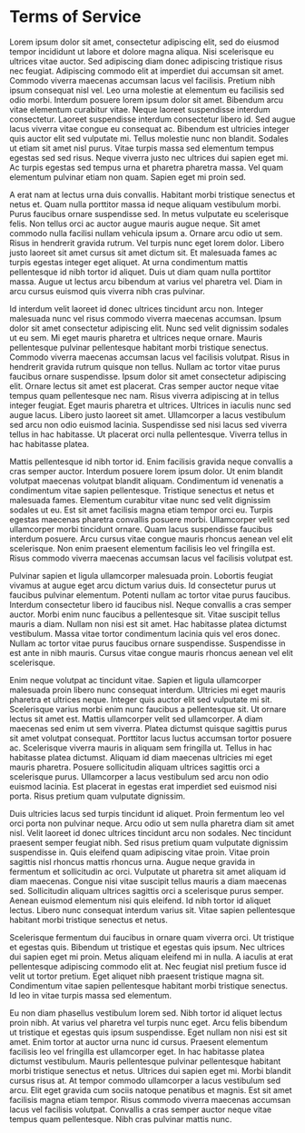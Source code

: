 # Terms of Service

Lorem ipsum dolor sit amet, consectetur adipiscing elit, sed do eiusmod tempor incididunt ut labore et dolore magna aliqua. Nisi scelerisque eu ultrices vitae auctor. Sed adipiscing diam donec adipiscing tristique risus nec feugiat. Adipiscing commodo elit at imperdiet dui accumsan sit amet. Commodo viverra maecenas accumsan lacus vel facilisis. Pretium nibh ipsum consequat nisl vel. Leo urna molestie at elementum eu facilisis sed odio morbi. Interdum posuere lorem ipsum dolor sit amet. Bibendum arcu vitae elementum curabitur vitae. Neque laoreet suspendisse interdum consectetur. Laoreet suspendisse interdum consectetur libero id. Sed augue lacus viverra vitae congue eu consequat ac. Bibendum est ultricies integer quis auctor elit sed vulputate mi. Tellus molestie nunc non blandit. Sodales ut etiam sit amet nisl purus. Vitae turpis massa sed elementum tempus egestas sed sed risus. Neque viverra justo nec ultrices dui sapien eget mi. Ac turpis egestas sed tempus urna et pharetra pharetra massa. Vel quam elementum pulvinar etiam non quam. Sapien eget mi proin sed.

A erat nam at lectus urna duis convallis. Habitant morbi tristique senectus et netus et. Quam nulla porttitor massa id neque aliquam vestibulum morbi. Purus faucibus ornare suspendisse sed. In metus vulputate eu scelerisque felis. Non tellus orci ac auctor augue mauris augue neque. Sit amet commodo nulla facilisi nullam vehicula ipsum a. Ornare arcu odio ut sem. Risus in hendrerit gravida rutrum. Vel turpis nunc eget lorem dolor. Libero justo laoreet sit amet cursus sit amet dictum sit. Et malesuada fames ac turpis egestas integer eget aliquet. At urna condimentum mattis pellentesque id nibh tortor id aliquet. Duis ut diam quam nulla porttitor massa. Augue ut lectus arcu bibendum at varius vel pharetra vel. Diam in arcu cursus euismod quis viverra nibh cras pulvinar.

Id interdum velit laoreet id donec ultrices tincidunt arcu non. Integer malesuada nunc vel risus commodo viverra maecenas accumsan. Ipsum dolor sit amet consectetur adipiscing elit. Nunc sed velit dignissim sodales ut eu sem. Mi eget mauris pharetra et ultrices neque ornare. Mauris pellentesque pulvinar pellentesque habitant morbi tristique senectus. Commodo viverra maecenas accumsan lacus vel facilisis volutpat. Risus in hendrerit gravida rutrum quisque non tellus. Nullam ac tortor vitae purus faucibus ornare suspendisse. Ipsum dolor sit amet consectetur adipiscing elit. Ornare lectus sit amet est placerat. Cras semper auctor neque vitae tempus quam pellentesque nec nam. Risus viverra adipiscing at in tellus integer feugiat. Eget mauris pharetra et ultrices. Ultrices in iaculis nunc sed augue lacus. Libero justo laoreet sit amet. Ullamcorper a lacus vestibulum sed arcu non odio euismod lacinia. Suspendisse sed nisi lacus sed viverra tellus in hac habitasse. Ut placerat orci nulla pellentesque. Viverra tellus in hac habitasse platea.

Mattis pellentesque id nibh tortor id. Enim facilisis gravida neque convallis a cras semper auctor. Interdum posuere lorem ipsum dolor. Ut enim blandit volutpat maecenas volutpat blandit aliquam. Condimentum id venenatis a condimentum vitae sapien pellentesque. Tristique senectus et netus et malesuada fames. Elementum curabitur vitae nunc sed velit dignissim sodales ut eu. Est sit amet facilisis magna etiam tempor orci eu. Turpis egestas maecenas pharetra convallis posuere morbi. Ullamcorper velit sed ullamcorper morbi tincidunt ornare. Quam lacus suspendisse faucibus interdum posuere. Arcu cursus vitae congue mauris rhoncus aenean vel elit scelerisque. Non enim praesent elementum facilisis leo vel fringilla est. Risus commodo viverra maecenas accumsan lacus vel facilisis volutpat est.

Pulvinar sapien et ligula ullamcorper malesuada proin. Lobortis feugiat vivamus at augue eget arcu dictum varius duis. Id consectetur purus ut faucibus pulvinar elementum. Potenti nullam ac tortor vitae purus faucibus. Interdum consectetur libero id faucibus nisl. Neque convallis a cras semper auctor. Morbi enim nunc faucibus a pellentesque sit. Vitae suscipit tellus mauris a diam. Nullam non nisi est sit amet. Hac habitasse platea dictumst vestibulum. Massa vitae tortor condimentum lacinia quis vel eros donec. Nullam ac tortor vitae purus faucibus ornare suspendisse. Suspendisse in est ante in nibh mauris. Cursus vitae congue mauris rhoncus aenean vel elit scelerisque.

Enim neque volutpat ac tincidunt vitae. Sapien et ligula ullamcorper malesuada proin libero nunc consequat interdum. Ultricies mi eget mauris pharetra et ultrices neque. Integer quis auctor elit sed vulputate mi sit. Scelerisque varius morbi enim nunc faucibus a pellentesque sit. Ut ornare lectus sit amet est. Mattis ullamcorper velit sed ullamcorper. A diam maecenas sed enim ut sem viverra. Platea dictumst quisque sagittis purus sit amet volutpat consequat. Porttitor lacus luctus accumsan tortor posuere ac. Scelerisque viverra mauris in aliquam sem fringilla ut. Tellus in hac habitasse platea dictumst. Aliquam id diam maecenas ultricies mi eget mauris pharetra. Posuere sollicitudin aliquam ultrices sagittis orci a scelerisque purus. Ullamcorper a lacus vestibulum sed arcu non odio euismod lacinia. Est placerat in egestas erat imperdiet sed euismod nisi porta. Risus pretium quam vulputate dignissim.

Duis ultricies lacus sed turpis tincidunt id aliquet. Proin fermentum leo vel orci porta non pulvinar neque. Arcu odio ut sem nulla pharetra diam sit amet nisl. Velit laoreet id donec ultrices tincidunt arcu non sodales. Nec tincidunt praesent semper feugiat nibh. Sed risus pretium quam vulputate dignissim suspendisse in. Quis eleifend quam adipiscing vitae proin. Vitae proin sagittis nisl rhoncus mattis rhoncus urna. Augue neque gravida in fermentum et sollicitudin ac orci. Vulputate ut pharetra sit amet aliquam id diam maecenas. Congue nisi vitae suscipit tellus mauris a diam maecenas sed. Sollicitudin aliquam ultrices sagittis orci a scelerisque purus semper. Aenean euismod elementum nisi quis eleifend. Id nibh tortor id aliquet lectus. Libero nunc consequat interdum varius sit. Vitae sapien pellentesque habitant morbi tristique senectus et netus.

Scelerisque fermentum dui faucibus in ornare quam viverra orci. Ut tristique et egestas quis. Bibendum ut tristique et egestas quis ipsum. Nec ultrices dui sapien eget mi proin. Metus aliquam eleifend mi in nulla. A iaculis at erat pellentesque adipiscing commodo elit at. Nec feugiat nisl pretium fusce id velit ut tortor pretium. Eget aliquet nibh praesent tristique magna sit. Condimentum vitae sapien pellentesque habitant morbi tristique senectus. Id leo in vitae turpis massa sed elementum.

Eu non diam phasellus vestibulum lorem sed. Nibh tortor id aliquet lectus proin nibh. At varius vel pharetra vel turpis nunc eget. Arcu felis bibendum ut tristique et egestas quis ipsum suspendisse. Eget nullam non nisi est sit amet. Enim tortor at auctor urna nunc id cursus. Praesent elementum facilisis leo vel fringilla est ullamcorper eget. In hac habitasse platea dictumst vestibulum. Mauris pellentesque pulvinar pellentesque habitant morbi tristique senectus et netus. Ultrices dui sapien eget mi. Morbi blandit cursus risus at. At tempor commodo ullamcorper a lacus vestibulum sed arcu. Elit eget gravida cum sociis natoque penatibus et magnis. Est sit amet facilisis magna etiam tempor. Risus commodo viverra maecenas accumsan lacus vel facilisis volutpat. Convallis a cras semper auctor neque vitae tempus quam pellentesque. Nibh cras pulvinar mattis nunc.